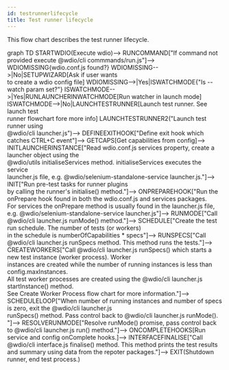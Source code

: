```yaml
---
id: testrunnerlifecycle
title: Test runner lifecycle
---
```

This flow chart describes the test runner lifecycle.
<div class="mermaid twographs">
graph TD
    STARTWDIO(Execute wdio)-->
    RUNCOMMAND["If command not provided execute @wdio/cli commmands/run.js"]-->
    WDIOMISSING{wdio.conf.js found?}
    WDIOMISSING-->|No|SETUPWIZARD[Ask if user wants<br>to create a wdio config file]
    WDIOMISSING-->|Yes|ISWATCHMODE{"Is --watch param set?"}
    ISWATCHMODE-->|Yes|RUNLAUNCHERINWATCHMODE[Run watcher in launch mode]
    ISWATCHMODE-->|No|LAUNCHTESTRUNNER[Launch test runner. See launch test<br>runner flowchart fore more info]
    LAUNCHTESTRUNNER2("Launch test runner using<br>@wdio/cli launcher.js")-->
    DEFINEEXITHOOK["Define exit hook which<br>catches CTRL+C event"]-->
    GETCAPS[Get capabilities from config]-->
    INITLAUNCHERINSTANCE["Read wdio.conf.js services property, create a launcher object using the<br>@wdio/utils initialiseServices method. initialiseServices executes the service<br>launcher.js file, e.g. @wdio/selenium-standalone-service launcher.js."]-->
    INIT["Run pre-test tasks for runner plugins<br>by calling the runner's initialise() method."]-->
    ONPREPAREHOOK["Run the onPrepare hook found in both the wdio.conf.js and services packages.<br>For services the onPrepare method is usually found in the launcher.js file,<br>e.g. @wdio/selenium-standalone-service launcher.js"]-->
    RUNMODE["Call @wdio/cli launcher.js runMode() method."]-->
    SCHEDULE["Create the test run schedule. The number of tests (or workers)<br>in the schedule is numberOfCapabilities * specs"]-->
    RUNSPECS["Call @wdio/cli launcher.js runSpecs method. This method runs the tests."]-->
    CREATEWORKERS["Call @wdio/cli launcher.js runSpecs() which starts a new test instance (worker process). Worker<br>instances are created while the  number of running instances is less than config.maxInstances.<br>All test worker processes are created using the @wdio/cli launcher.js startInstance() method.<br>See Create Worker Process flow chart for more information."]-->
    SCHEDULELOOP["When number of running instances and number of specs is zero, exit the @wdio/cli launcher.js<br>runSpecs() method. Pass control back to @wdio/cli launcher.js runMode(). "]-->
    RESOLVERUNMODE["Resolve runMode() promise, pass control back to @wdio/cli launcher.js run() method."]-->
    ONCOMPLETEHOOKS[Run service and config onComplete hooks.]-->
    INTERFACEFINALISE["Call @wdio/cli interface.js finalise() method. This method prints the test results<br>and summary using data from the repoter packages."]-->
    EXIT(Shutdown runner, end test process.)
</div>
<script>
    var config = {
        "startOnLoad":true,
        // Enabling htmlLabels = true will add a large amount of padding to the rect.
        "flowchart": {
            "htmlLabels": false 
        }
    }
    mermaid.initialize(config);
</script>